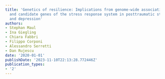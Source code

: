 ```yaml
---
title: 'Genetics of resilience: Implications from genome-wide association studies
  and candidate genes of the stress response system in posttraumatic stress disorder
  and depression'
authors:
- Stephan Maul
- Ina Giegling
- Chiara Fabbri
- Filippo Corponi
- Alessandro Serretti
- Dan Rujescu
date: '2020-01-01'
publishDate: '2023-11-10T22:13:28.772446Z'
publication_types:
- '2'
---
```

